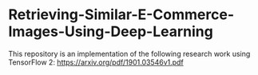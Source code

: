 # Retrieving-Similar-E-Commerce-Images-Using-Deep-Learning
This repository is an implementation of the following research work using TensorFlow 2:
https://arxiv.org/pdf/1901.03546v1.pdf
